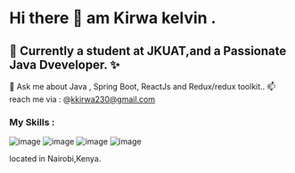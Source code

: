 # Hi there 👋 am  Kirwa kelvin .
## 🌱 Currently a student at JKUAT,and  a Passionate Java Dveveloper. ✨
💬 Ask me about Java , Spring Boot, ReactJs and Redux/redux toolkit..
📫 reach me via : @kkirwa230@gmail.com
### My Skills :
![image](https://user-images.githubusercontent.com/98757956/178953353-af16db57-0874-4392-bfe2-30268e130ee5.png) ![image](https://user-images.githubusercontent.com/98757956/178953619-a5a038a4-b291-4c10-a646-5f9aa70390f7.png) ![image](https://user-images.githubusercontent.com/98757956/178953870-c5d3fe9f-9d2e-4270-ac9e-8fe6f12bd1c4.png) ![image](https://user-images.githubusercontent.com/98757956/178954107-8a1c6bcb-02e9-463f-ae2a-be8aedaca10d.png)






 
 located in Nairobi,Kenya.




<!--
**keringKirwa/keringKirwa** is a ✨ _special_ ✨ repository because its `README.md` (this file) appears on your GitHub profile.

Here are some ideas to get you started:

- 🔭 I’m currently working on ...
- 🌱 I’m currently learning ...
- 👯 I’m looking to collaborate on ...
- 🤔 I’m looking for help with ...
- 💬 Ask me about ...
- 📫 How to reach me: ...
- 😄 Pronouns: ...
- ⚡ Fun fact: ...
-->
